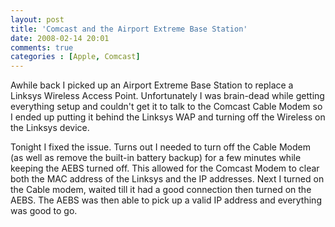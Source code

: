 ```yaml
---
layout: post
title: 'Comcast and the Airport Extreme Base Station'
date: 2008-02-14 20:01
comments: true
categories : [Apple, Comcast]
---  
```


Awhile back I picked up an Airport Extreme Base Station to replace a Linksys Wireless Access Point. Unfortunately I was brain-dead while getting everything setup and couldn't get it to talk to the Comcast Cable Modem so I ended up putting it behind the Linksys WAP and turning off the Wireless on the Linksys device.

Tonight I fixed the issue. Turns out I needed to turn off the Cable Modem (as well as remove the built-in battery backup) for a few minutes while keeping the AEBS turned off. This allowed for the Comcast Modem to clear both the MAC address of the Linksys and the IP addresses. Next I turned on the Cable modem, waited till it had a good connection then turned on the AEBS. The AEBS was then able to pick up a valid IP address and everything was good to go.


